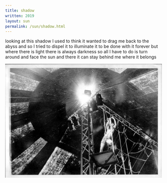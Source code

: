 ```yaml
---
title: shadow 
written: 2019
layout: sun
permalink: /sun/shadow.html
---
```


<div class="poem">
looking at this shadow  
I used to think  
it wanted to drag me  
back to the abyss  
and so I tried to dispel it  
to illuminate it  
to be done with it forever  
but where there is light  
there is always darkness  
so all I have to do  
is turn around  
and face the sun  
and there it can stay  
behind me  
where it belongs
</div>

![Hughie at the rigging bar](/assets/images/circus/hughierigging.jpg "the fateful rigging bar")
